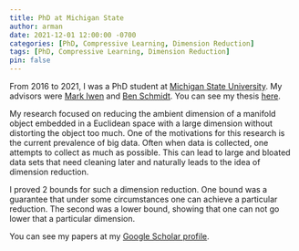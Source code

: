 ```yaml
---
title: PhD at Michigan State
author: arman
date: 2021-12-01 12:00:00 -0700
categories: [PhD, Compressive Learning, Dimension Reduction]
tags: [PhD, Compressive Learning, Dimension Reduction]
pin: false
---
```


From 2016 to 2021, I was a PhD student at [Michigan State University](https://math.msu.edu/). My advisors were [Mark Iwen](https://users.math.msu.edu/users/iwenmark/) and [Ben Schmidt](https://users.math.msu.edu/users/schmi444/). You can see my thesis [here](https://d.lib.msu.edu/etd/50211). 

My research focused on reducing the ambient dimension of a manifold object embedded in a Euclidean space with a large dimension without distorting the object too much. One of the motivations for this research is the current prevalence of big data. Often when data is collected, one attempts to collect as much as possible. This can lead to large and bloated data sets that need cleaning later and naturally leads to the idea of dimension reduction. 

I proved 2 bounds for such a dimension reduction. One bound was a guarantee that under some circumstances one can achieve a particular reduction. The second was a lower bound, showing that one can not go lower that a particular dimension. 

You can see my papers at my [Google Scholar profile](https://scholar.google.ca/citations?user=Z0V_fAoAAAAJ&hl=en).